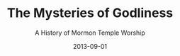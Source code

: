---
date: 2013-09-01
dateYear: 2013
isbn: 9781560851769
title: The Mysteries of Godliness
subtitle: A History of Mormon Temple Worship
description: "A veil of secrecy surrounds Mormon temple worship. While officially intended to preserve the sacredness of the experience, the silence leaves many Latter-day Saints mystified. What are the derivation and development of the holy endowment, and if these were known, would the experience be more meaningful? Modern parishioners lack context to interpret the arcane and syncretistic elements of the symbolism. For instance, David Buerger traces the evolution of the initiatory rites, including the New Testament-like foot washings, which originated in the Ohio period of Mormon history; the more elaborate Old Testament-like washings and anointings, which began in Illinois and were performed in large bathtubs, with oil poured over the initiate's head; and the vestigial contemporary sprinkling and dabbing, which were begun in Utah. He shows why the dramatic portions of the ceremony blend anachronistic events—an innovation foreign to the original drama. Buerger addresses the abandonment of the adoption sealing, which once linked unrelated families, and the near-disappearance of the second anointing, which is the crowning ordinance of the temple. He notes other recent changes as well. Biblical models, Masonic prototypes, folk beliefs, and frontier resourcefulness all went into the creation of this highest form of Mormon Temple worship. Diary entries and other primary sources document its evolution."
cover: cover-the-mysteries-of-godliness.jpeg
coverGoogle: https://books.google.com/books/content?id=TqwNAAAACAAJ&printsec=frontcover&img=1&zoom=1&source=gbs_api
pageCount: 224
authors: David John Buerger
publishers: Signature Books
published: 2002
publishedYear: 2001
shelves:
- non-fiction
---